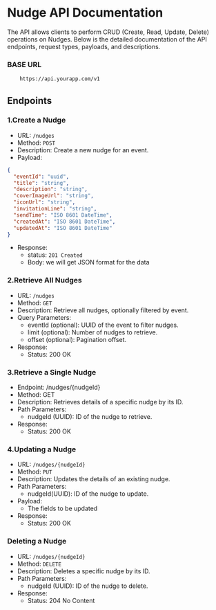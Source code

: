# Nudge API Documentation
The API allows clients to perform CRUD (Create, Read, Update, Delete) operations on Nudges. Below is the detailed documentation of the API endpoints, request types, payloads, and descriptions.

### BASE URL
```sh
    https://api.yourapp.com/v1
```

## Endpoints

### 1.Create a Nudge

- URL: `/nudges`
- Method: `POST`
- Description: Create a new nudge for an event.
- Payload:

```json
{
  "eventId": "uuid",
  "title": "string",
  "description": "string",
  "coverImageUrl": "string",
  "iconUrl": "string",
  "invitationLine": "string",
  "sendTime": "ISO 8601 DateTime",
  "createdAt": "ISO 8601 DateTime",
  "updatedAt": "ISO 8601 DateTime"
}
```
- Response:
    - status: `201 Created`
    - Body: we will get JSON format for the data


### 2.Retrieve All Nudges

- URL: `/nudges`
- Method: `GET`
- Description: Retrieve all nudges, optionally filtered by event.
- Query Parameters:
  - eventId (optional): UUID of the event to filter nudges.
  - limit (optional): Number of nudges to retrieve.
  - offset (optional): Pagination offset.
- Response:
    - Status: 200 OK


### 3.Retrieve a Single Nudge

 - Endpoint: /nudges/{nudgeId}
 - Method: GET
 - Description: Retrieves details of a specific nudge by its ID.
 - Path Parameters:
    - nudgeId (UUID): ID of the nudge to retrieve.
 - Response:
    - Status: 200 OK

### 4.Updating a Nudge

 - URL: `/nudges/{nudgeId}`
 - Method: `PUT`
 - Description: Updates the details of an existing nudge.
 - Path Parameters:
    - nudgeId(UUID): ID of the nudge to update.
 - Payload:
    - The fields to be updated
 - Response:
    - Status: 200 OK


### Deleting a Nudge

- URL: `/nudges/{nudgeId}`
- Method: `DELETE`
- Description: Deletes a specific nudge by its ID.
- Path Parameters:
    - nudgeId (UUID): ID of the nudge to delete.
- Response:
    - Status: 204 No Content
